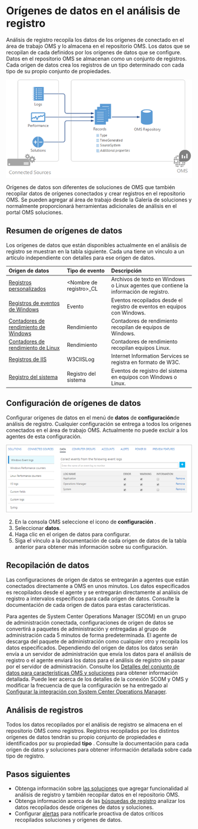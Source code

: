 <properties 
   pageTitle="Orígenes de datos en el análisis de registro | Microsoft Azure"
   description="Orígenes de datos definen los datos que recopila de análisis de registro de agentes y otro conectado orígenes.  En este artículo se describe el concepto de cómo registro análisis utiliza orígenes de datos, se explican los detalles de cómo configurarlos y proporciona un resumen de los distintos orígenes de datos disponibles."
   services="log-analytics"
   documentationCenter=""
   authors="bwren"
   manager="jwhit"
   editor="tysonn" />
<tags 
   ms.service="log-analytics"
   ms.devlang="na"
   ms.topic="article"
   ms.tgt_pltfrm="na"
   ms.workload="infrastructure-services"
   ms.date="10/18/2016"
   ms.author="bwren" />

# <a name="data-sources-in-log-analytics"></a>Orígenes de datos en el análisis de registro

Análisis de registro recopila los datos de los orígenes de conectado en el área de trabajo OMS y lo almacena en el repositorio OMS.  Los datos que se recopilan de cada definidos por los orígenes de datos que se configure.  Datos en el repositorio OMS se almacenan como un conjunto de registros.  Cada origen de datos crea los registros de un tipo determinado con cada tipo de su propio conjunto de propiedades.

![Iniciar la recopilación de datos de análisis](./media/log-analytics-data-sources/overview.png)

Orígenes de datos son diferentes de soluciones de OMS que también recopilar datos de orígenes conectados y crear registros en el repositorio OMS.  Se pueden agregar al área de trabajo desde la Galería de soluciones y normalmente proporcionará herramientas adicionales de análisis en el portal OMS soluciones.  

## <a name="summary-of-data-sources"></a>Resumen de orígenes de datos

Los orígenes de datos que están disponibles actualmente en el análisis de registro se muestran en la tabla siguiente.  Cada una tiene un vínculo a un artículo independiente con detalles para ese origen de datos.

| Origen de datos | Tipo de evento | Descripción |
|:--|:--|:--|
| [Registros personalizados](log-analytics-data-sources-custom-logs.md) | \<Nombre de registro\>_CL | Archivos de texto en Windows o Linux agentes que contiene la información de registro. |
| [Registros de eventos de Windows](log-analytics-data-sources-windows-events.md) | Evento | Eventos recopilados desde el registro de eventos en equipos con Windows. |
| [Contadores de rendimiento de Windows](log-analytics-data-sources-performance-counters.md) | Rendimiento | Contadores de rendimiento recopilan de equipos de Windows. |
| [Contadores de rendimiento de Linux](log-analytics-data-sources-performance-counters.md) | Rendimiento | Contadores de rendimiento recopilan equipos Linux. |
| [Registros de IIS](log-analytics-data-sources-iis-logs.md) | W3CIISLog | Internet Information Services se registra en formato de W3C. |
| [Registro del sistema](log-analytics-data-sources-syslog.md) | Registro del sistema | Eventos de registro del sistema en equipos con Windows o Linux. |

## <a name="configuring-data-sources"></a>Configuración de orígenes de datos

Configurar orígenes de datos en el menú de **datos** de **configuración**de análisis de registro.  Cualquier configuración se entrega a todos los orígenes conectados en el área de trabajo OMS.  Actualmente no puede excluir a los agentes de esta configuración.

![Configurar eventos de Windows](./media/log-analytics-data-sources/configure-events.png)

2. En la consola OMS seleccione el icono de **configuración** .
3. Seleccionar **datos**.
4. Haga clic en el origen de datos para configurar.
5. Siga el vínculo a la documentación de cada origen de datos de la tabla anterior para obtener más información sobre su configuración.

## <a name="data-collection"></a>Recopilación de datos

Las configuraciones de origen de datos se entregarán a agentes que están conectados directamente a OMS en unos minutos.  Los datos especificados es recopilados desde el agente y se entregarán directamente al análisis de registro a intervalos específicos para cada origen de datos.  Consulte la documentación de cada origen de datos para estas características.

Para agentes de System Center Operations Manager (SCOM) en un grupo de administración conectada, configuraciones de origen de datos se convertirá a paquetes de administración y entregadas al grupo de administración cada 5 minutos de forma predeterminada.  El agente de descarga del paquete de administración como cualquier otro y recopila los datos especificados. Dependiendo del origen de datos los datos serán envía a un servidor de administración que envía los datos para el análisis de registro o el agente enviará los datos para el análisis de registro sin pasar por el servidor de administración. Consulte los [Detalles del conjunto de datos para características OMS y soluciones](log-analytics-add-solutions.md#data-collection-details-for-oms-features-and-solutions) para obtener información detallada.  Puede leer acerca de los detalles de la conexión SCOM y OMS y modificar la frecuencia de que la configuración se ha entregado al [Configurar la integración con System Center Operations Manager](log-analytics-om-agents.md).

## <a name="log-analytics-records"></a>Análisis de registros

Todos los datos recopilados por el análisis de registro se almacena en el repositorio OMS como registros.  Registros recopilados por los distintos orígenes de datos tendrán su propio conjunto de propiedades e identificados por su propiedad **tipo** .  Consulte la documentación para cada origen de datos y soluciones para obtener información detallada sobre cada tipo de registro.


## <a name="next-steps"></a>Pasos siguientes

- Obtenga información sobre [las soluciones](log-analytics-add-solutions.md) que agregar funcionalidad al análisis de registro y también recopilar datos en el repositorio OMS.
- Obtenga información acerca de las [búsquedas de registro](log-analytics-log-searches.md) analizar los datos recopilados desde orígenes de datos y soluciones.  
- Configurar [alertas](log-analytics-alerts.md) para notificarle proactiva de datos críticos recopilados soluciones y orígenes de datos.
